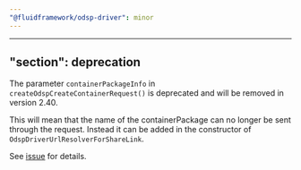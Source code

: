 ```yaml
---
"@fluidframework/odsp-driver": minor
---
```

---
"section": deprecation
---

The parameter `containerPackageInfo` in `createOdspCreateContainerRequest()` is deprecated and will be removed in version 2.40.

This will mean that the name of the containerPackage can no longer be sent through the request. Instead it can be added in the constructor of `OdspDriverUrlResolverForShareLink`.

See [issue](https://github.com/microsoft/FluidFramework/issues/23882) for details.
